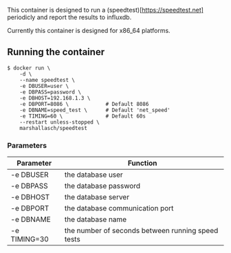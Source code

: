 
This container is designed to run a (speedtest)[https://speedtest.net] periodicly and report the results to influxdb.

Currently this container is designed for x86_64 platforms.

## Running the container

```
$ docker run \
	-d \
	--name speedtest \
	-e DBUSER=user \
	-e DBPASS=password \
	-e DBHOST=192.168.1.3 \
	-e DBPORT=8086 \  			# Default 8086
	-e DBNAME=speed_test \   	# Default 'net_speed'
	-e TIMING=60 \     			# Default 60s
	--restart unless-stopped \
	marshallasch/speedtest
```

### Parameters

|  Parameter  | Function |
| ---------- | ------ |
| -e DBUSER | the database user |
| -e DBPASS | the database password |
| -e DBHOST | the database server |
| -e DBPORT | the database communication port |
| -e DBNAME | the database name |
| -e TIMING=30 | the number of seconds between running speed tests |


